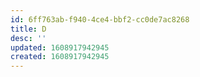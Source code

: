 ```yaml
---
id: 6ff763ab-f940-4ce4-bbf2-cc0de7ac8268
title: D
desc: ''
updated: 1608917942945
created: 1608917942945
---
```


